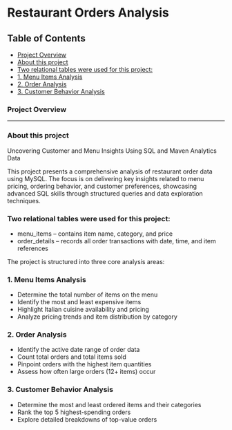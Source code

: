 # Restaurant Orders Analysis

## Table of Contents

- [Project Overview](#project-overview)
- [About this project](#about-this-project)
- [Two relational tables were used for this project:](#two-relational-tables-were-used-for-this-project)
- [1. Menu Items Analysis](#1-menu-items-analysis)
- [2. Order Analysis](#2-Order-Analysis)
- [3. Customer Behavior Analysis](#3-Customer-Behavior-Analysis)

### Project Overview
---

### About this project
Uncovering Customer and Menu Insights Using SQL and Maven Analytics Data

This project presents a comprehensive analysis of restaurant order data using MySQL. The focus is on delivering key insights related to menu pricing, ordering behavior, and customer preferences, showcasing advanced SQL skills through structured queries and data exploration techniques.

### Two relational tables were used for this project:

- menu_items – contains item name, category, and price
- order_details – records all order transactions with date, time, and item references

The project is structured into three core analysis areas:

### 1. Menu Items Analysis
- Determine the total number of items on the menu
- Identify the most and least expensive items
- Highlight Italian cuisine availability and pricing
- Analyze pricing trends and item distribution by category

### 2. Order Analysis
- Identify the active date range of order data
- Count total orders and total items sold
- Pinpoint orders with the highest item quantities
- Assess how often large orders (12+ items) occur

### 3. Customer Behavior Analysis
- Determine the most and least ordered items and their categories
- Rank the top 5 highest-spending orders
- Explore detailed breakdowns of top-value orders
